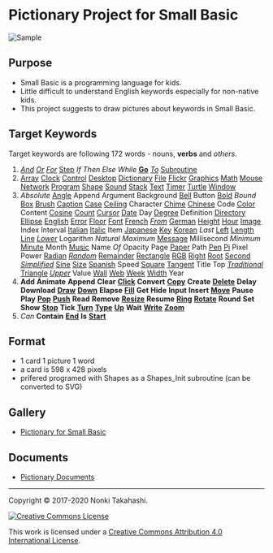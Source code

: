 # Pictionary Project for Small Basic

![Sample](https://raw.githubusercontent.com/nonkitMac/Pictionary/master/img/Dictionary.png)

## Purpose
- Small Basic is a programming language for kids.
- Little difficult to understand English keywords especially for non-native kids.
- This project suggests to draw pictures about keywords in Small Basic.

## Target Keywords

Target keywords are following 172 words - nouns, **verbs** and *others*.

1. *[And](https://github.com/nonkitMac/Pictionary/blob/master/img/And2.png)*
   *[Or](https://github.com/nonkitMac/Pictionary/blob/master/img/Or2.png)*
   *[For](https://github.com/nonkitMac/Pictionary/blob/master/img/For.png)*
   [Step](https://github.com/nonkitMac/Pictionary/blob/master/img/For.png)
   *If*
   *Then*
   *Else*
   *While*
   **[Go](https://github.com/nonkitMac/Pictionary/blob/master/img/Go2.png)**
   *[To](https://github.com/nonkitMac/Pictionary/blob/master/img/To.png)*
   [Subroutine](https://github.com/nonkitMac/Pictionary/blob/master/img/Subroutine.png)
2. [Array](https://github.com/nonkitMac/Pictionary/blob/master/img/Array.png)
   [Clock](https://github.com/nonkitMac/Pictionary/blob/master/img/Clock.png)
   [Control](https://github.com/nonkitMac/Pictionary/blob/master/img/Control.png)
   [Desktop](https://github.com/nonkitMac/Pictionary/blob/master/img/Desktop.png)
   [Dictionary](https://github.com/nonkitMac/Pictionary/blob/master/img/Dictionary.png)
   [File](https://github.com/nonkitMac/Pictionary/blob/master/img/File.png)
   [Flickr](https://github.com/nonkitMac/Pictionary/blob/master/img/Flickr.png)
   [Graphics](https://github.com/nonkitMac/Pictionary/blob/master/img/Graphics.png)
   [Math](https://github.com/nonkitMac/Pictionary/blob/master/img/Math.png)
   [Mouse](https://github.com/nonkitMac/Pictionary/blob/master/img/Mouse.png)
   [Network](https://github.com/nonkitMac/Pictionary/blob/master/img/Network.png)
   [Program](https://github.com/nonkitMac/Pictionary/blob/master/img/PictionaryProgram.png)
   [Shape](https://github.com/nonkitMac/Pictionary/blob/master/img/Shape.png)
   [Sound](https://github.com/nonkitMac/Pictionary/blob/master/img/Sound.png)
   [Stack](https://github.com/nonkitMac/Pictionary/blob/master/img/Stack.png)
   [Text](https://github.com/nonkitMac/Pictionary/blob/master/img/Text.png)
   [Timer](https://github.com/nonkitMac/Pictionary/blob/master/img/Timer.png)
   [Turtle](https://github.com/nonkitMac/Pictionary/blob/master/img/Turtle2.png)
   [Window](https://github.com/nonkitMac/Pictionary/blob/master/img/Window.png)
3. *Absolute*
   [Angle](https://github.com/nonkitMac/Pictionary/blob/master/img/Angle.png)
   Append Argument Background
   [Bell](https://github.com/nonkitMac/Pictionary/blob/master/img/Bell.png)
   Button
   [Bold](https://github.com/nonkitMac/Pictionary/blob/master/img/Bold.png)
   *Bound*
   [Box](https://github.com/nonkitMac/Pictionary/blob/master/img/Box.png)
   [Brush](https://github.com/nonkitMac/Pictionary/blob/master/img/Brush.png)
   [Caption](https://github.com/nonkitMac/Pictionary/blob/master/img/Caption.png)
   [Case](https://github.com/nonkitMac/Pictionary/blob/master/img/Case.png)
   [Ceiling](https://github.com/nonkitMac/Pictionary/blob/master/img/Ceiling.png)
   Character
   [Chime](https://github.com/nonkitMac/Pictionary/blob/master/img/Chime.png)
   [Chinese](https://github.com/nonkitMac/Pictionary/blob/master/img/Chinese.png)
   Code
   [Color](https://github.com/nonkitMac/Pictionary/blob/master/img/Color.png)
   Content
   [Cosine](https://github.com/nonkitMac/Pictionary/blob/master/img/Cosine.png)
   [Count](https://github.com/nonkitMac/Pictionary/blob/master/img/Count.png)
   [Cursor](https://github.com/nonkitMac/Pictionary/blob/master/img/Cursor.png)
   [Date](https://github.com/nonkitMac/Pictionary/blob/master/img/Date.png)
   Day
   [Degree](https://github.com/nonkitMac/Pictionary/blob/master/img/Degree.png)
   Definition
   [Directory](https://github.com/nonkitMac/Pictionary/blob/master/img/Directory.png)
   [Ellipse](https://github.com/nonkitMac/Pictionary/blob/master/img/Ellipse.png)
   [English](https://github.com/nonkitMac/Pictionary/blob/master/img/English2.png)
   [Error](https://github.com/nonkitMac/Pictionary/blob/master/img/Error.png)
   [Floor](https://github.com/nonkitMac/Pictionary/blob/master/img/Floor.png)
   [Font](https://github.com/nonkitMac/Pictionary/blob/master/img/Font.png)
   [French](https://github.com/nonkitMac/Pictionary/blob/master/img/French.png)
   *[From](https://github.com/nonkitMac/Pictionary/blob/master/img/From.png)*
   [German](https://github.com/nonkitMac/Pictionary/blob/master/img/German.png)
   [Height](https://github.com/nonkitMac/Pictionary/blob/master/img/Height.png)
   [Hour](https://github.com/nonkitMac/Pictionary/blob/master/img/Hour.png)
   [Image](https://github.com/nonkitMac/Pictionary/blob/master/img/Image.png)
   Index
   Interval
   [Italian](https://github.com/nonkitMac/Pictionary/blob/master/img/Italian.png)
   [Italic](https://github.com/nonkitMac/Pictionary/blob/master/img/Italic.png)
   Item
   [Japanese](https://github.com/nonkitMac/Pictionary/blob/master/img/Japanese.png)
   [Key](https://github.com/nonkitMac/Pictionary/blob/master/img/Key.png)
   [Korean](https://github.com/nonkitMac/Pictionary/blob/master/img/Korean.png)
   *Last*
   [Left](https://github.com/nonkitMac/Pictionary/blob/master/img/Left.png)
   [Length](https://github.com/nonkitMac/Pictionary/blob/master/img/Length.png)
   [Line](https://github.com/nonkitMac/Pictionary/blob/master/img/Line.png)
   *[Lower](https://github.com/nonkitMac/Pictionary/blob/master/img/Lower.png)*
   Logarithm
   *Natural*
   *Maximum*
   [Message](https://github.com/nonkitMac/Pictionary/blob/master/img/Message.png)
   Millisecond
   *Minimum*
   [Minute](https://github.com/nonkitMac/Pictionary/blob/master/img/Minute.png)
   Month
   [Music](https://github.com/nonkitMac/Pictionary/blob/master/img/Music.png)
   Name
   *Of*
   Opacity
   Page
   [Paper](https://github.com/nonkitMac/Pictionary/blob/master/img/Paper.png)
   Path
   [Pen](https://github.com/nonkitMac/Pictionary/blob/master/img/Pen.png)
   [Pi](https://github.com/nonkitMac/Pictionary/blob/master/img/Pi.png)
   Pixel
   Power
   [Radian](https://github.com/nonkitMac/Pictionary/blob/master/img/Radian.png)
   *[Random](https://github.com/nonkitMac/Pictionary/blob/master/img/Random.png)*
   [Remainder](https://github.com/nonkitMac/Pictionary/blob/master/img/Remainder.png)
   [Rectangle](https://github.com/nonkitMac/Pictionary/blob/master/img/Rectangle.png)
   [RGB](https://github.com/nonkitMac/Pictionary/blob/master/img/RGB.png)
   [Right](https://github.com/nonkitMac/Pictionary/blob/master/img/Right.png)
   [Root](https://github.com/nonkitMac/Pictionary/blob/master/img/Root.png)
   [Second](https://github.com/nonkitMac/Pictionary/blob/master/img/Second.png)
   *[Simplified](https://github.com/nonkitMac/Pictionary/blob/master/img/Simplified.png)*
   [Sine](https://github.com/nonkitMac/Pictionary/blob/master/img/Sine.png)
   [Size](https://github.com/nonkitMac/Pictionary/blob/master/img/Size.png)
   [Spanish](https://github.com/nonkitMac/Pictionary/blob/master/img/Spanish.png)
   Speed
   [Square](https://github.com/nonkitMac/Pictionary/blob/master/img/Square.png)
   [Tangent](https://github.com/nonkitMac/Pictionary/blob/master/img/Tangent.png)
   Title
   Top 
   *[Traditional](https://github.com/nonkitMac/Pictionary/blob/master/img/Traditional.png)*
   [Triangle](https://github.com/nonkitMac/Pictionary/blob/master/img/Triangle.png)
   *[Upper](https://github.com/nonkitMac/Pictionary/blob/master/img/Upper.png)*
   Value
   [Wall](https://github.com/nonkitMac/Pictionary/blob/master/img/Wall.png)
   [Web](https://github.com/nonkitMac/Pictionary/blob/master/img/Web.png)
   [Week](https://github.com/nonkitMac/Pictionary/blob/master/img/Week.png)
   [Width](https://github.com/nonkitMac/Pictionary/blob/master/img/Width.png)
   Year
4. **Add**
   **Animate**
   **Append**
   **Clear**
   **[Click](https://github.com/nonkitMac/Pictionary/blob/master/img/Click.png)**
   **Convert**
   **[Copy](https://github.com/nonkitMac/Pictionary/blob/master/img/Copy.png)**
   **Create**
   **[Delete](https://github.com/nonkitMac/Pictionary/blob/master/img/Delete.png)**
   **Delay**
   **Download**
   **[Draw](https://github.com/nonkitMac/Pictionary/blob/master/img/Draw.png)**
   **[Down](https://github.com/nonkitMac/Pictionary/blob/master/img/Down.png)**
   **Elapse**
   **[Fill](https://github.com/nonkitMac/Pictionary/blob/master/img/Fill.png)**
   **Get**
   **Hide**
   **Input**
   **Insert**
   **[Move](https://github.com/nonkitMac/Pictionary/blob/master/img/Move.png)**
   **Pause**
   **Play**
   **[Pop](https://github.com/nonkitMac/Pictionary/blob/master/img/Pop.png)**
   **[Push](https://github.com/nonkitMac/Pictionary/blob/master/img/Push.png)** 
   **Read**
   **Remove**
   **[Resize](https://github.com/nonkitMac/Pictionary/blob/master/img/Resize.png)**
   **Resume**
   **[Ring](https://github.com/nonkitMac/Pictionary/blob/master/img/Ring.png)**
   **[Rotate](https://github.com/nonkitMac/Pictionary/blob/master/img/Rotate.png)**
   **Round**
   **Set**
   **Show**
   **[Stop](https://github.com/nonkitMac/Pictionary/blob/master/img/Stop.png)**
   **Tick**
   **[Turn](https://github.com/nonkitMac/Pictionary/blob/master/img/Turn.png)**
   **[Type](https://github.com/nonkitMac/Pictionary/blob/master/img/Type.png)**
   **[Up](https://github.com/nonkitMac/Pictionary/blob/master/img/Up.png)**
   **Wait**
   **[Write](https://github.com/nonkitMac/Pictionary/blob/master/img/Write.png)**
   **[Zoom](https://github.com/nonkitMac/Pictionary/blob/master/img/Zoom.png)**
5. *Can*
   **Contain** 
   **[End](https://github.com/nonkitMac/Pictionary/blob/master/img/End.png)** 
   **Is**
   **[Start](https://github.com/nonkitMac/Pictionary/blob/master/img/Start.png)**

## Format

- 1 card 1 picture 1 word
- a card is 598 x 428 pixels
- prifered programed with Shapes as a Shapes_Init subroutine (can be converted to SVG)

## Gallery

- [Pictionary for Small Basic](https://nonkitmac.github.io/Pictionary/Gallery.html)

## Documents

- [Pictionary Documents](Documents)

____

Copyright © 2017-2020 Nonki Takahashi.

[![Creative Commons License](https://i.creativecommons.org/l/by/4.0/88x31.png)](http://creativecommons.org/licenses/by/4.0/)

This work is licensed under a [Creative Commons Attribution 4.0 International License](http://creativecommons.org/licenses/by/4.0/).